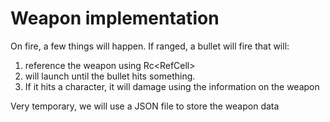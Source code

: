 # Weapon implementation
On fire, a few things will happen.
If ranged, a bullet will fire that will:
1. reference the weapon using Rc<RefCell<Weapon>>
2. will launch until the bullet hits something.
3. If it hits a character, it will damage using the information on the weapon

Very temporary, we will use a JSON file to store the weapon data
